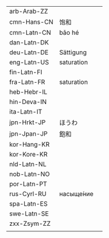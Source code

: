 | | | |
|-|-|-|
| arb-Arab-ZZ |  |  |
| cmn-Hans-CN | 饱和 |  |
| cmn-Latn-CN | bǎo hé |  |
| dan-Latn-DK |  |  |
| deu-Latn-DE | Sättigung |  |
| eng-Latn-US | saturation |  |
| fin-Latn-FI |  |  |
| fra-Latn-FR | saturation |  |
| heb-Hebr-IL |  |  |
| hin-Deva-IN |  |  |
| ita-Latn-IT |  |  |
| jpn-Hrkt-JP | ほうわ |  |
| jpn-Jpan-JP | 飽和 |  |
| kor-Hang-KR |  |  |
| kor-Kore-KR |  |  |
| nld-Latn-NL |  |  |
| nob-Latn-NO |  |  |
| por-Latn-PT |  |  |
| rus-Cyrl-RU | насыще́ние |  |
| spa-Latn-ES |  |  |
| swe-Latn-SE |  |  |
| zxx-Zsym-ZZ |  |  |
|  |  |  |
